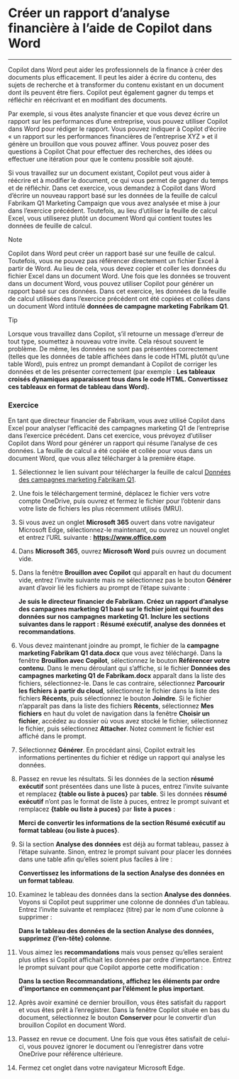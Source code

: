 # Créer un rapport d’analyse financière à l’aide de Copilot dans Word
---
Copilot dans Word peut aider les professionnels de la finance à créer des documents plus efficacement. Il peut les aider à écrire du contenu, des sujets de recherche et à transformer du contenu existant en un document dont ils peuvent être fiers. Copilot peut également gagner du temps et réfléchir en réécrivant et en modifiant des documents.

Par exemple, si vous êtes analyste financier et que vous devez écrire un rapport sur les performances d’une entreprise, vous pouvez utiliser Copilot dans Word pour rédiger le rapport. Vous pouvez indiquer à Copilot d’écrire « un rapport sur les performances financières de l’entreprise XYZ » et il génère un brouillon que vous pouvez affiner. Vous pouvez poser des questions à Copilot Chat pour effectuer des recherches, des idées ou effectuer une itération pour que le contenu possible soit ajouté.

Si vous travaillez sur un document existant, Copilot peut vous aider à réécrire et à modifier le document, ce qui vous permet de gagner du temps et de réfléchir. Dans cet exercice, vous demandez à Copilot dans Word d’écrire un nouveau rapport basé sur les données de la feuille de calcul Fabrikam Q1 Marketing Campaign que vous avez analysée et mise à jour dans l’exercice précédent. Toutefois, au lieu d’utiliser la feuille de calcul Excel, vous utiliserez plutôt un document Word qui contient toutes les données de feuille de calcul.

> [!NOTE]
> Copilot dans Word peut créer un rapport basé sur une feuille de calcul. Toutefois, vous ne pouvez pas référencer directement un fichier Excel à partir de Word. Au lieu de cela, vous devez copier et coller les données du fichier Excel dans un document Word. Une fois que les données se trouvent dans un document Word, vous pouvez utiliser Copilot pour générer un rapport basé sur ces données. Dans cet exercice, les données de la feuille de calcul utilisées dans l’exercice précédent ont été copiées et collées dans un document Word intitulé **données de campagne marketing Fabrikam Q1**.

> [!TIP]
> Lorsque vous travaillez dans Copilot, s’il retourne un message d’erreur de tout type, soumettez à nouveau votre invite. Cela résout souvent le problème. De même, les données ne sont pas présentées correctement (telles que les données de table affichées dans le code HTML plutôt qu’une table Word), puis entrez un prompt demandant à Copilot de corriger les données et de les présenter correctement (par exemple : **Les tableaux croisés dynamiques apparaissent tous dans le code HTML. Convertissez ces tableaux en format de tableau dans Word).**

### Exercice

En tant que directeur financier de Fabrikam, vous avez utilisé Copilot dans Excel pour analyser l’efficacité des campagnes marketing Q1 de l’entreprise dans l’exercice précédent. Dans cet exercice, vous prévoyez d’utiliser Copilot dans Word pour générer un rapport qui résume l’analyse de ces données. La feuille de calcul a été copiée et collée pour vous dans un document Word, que vous allez télécharger à la première étape.

1.  Sélectionnez le lien suivant pour télécharger la feuille de calcul [Données des campagnes marketing Fabrikam Q1](https://edxinteractivepage.blob.core.windows.net/ms-4004/Fabrikam%20Q1%20marketing%20campaign%20data.docx).
2.  Une fois le téléchargement terminé, déplacez le fichier vers votre compte OneDrive, puis ouvrez et fermez le fichier pour l’obtenir dans votre liste de fichiers les plus récemment utilisés (MRU).
3.  Si vous avez un onglet **Microsoft 365** ouvert dans votre navigateur Microsoft Edge, sélectionnez-le maintenant, ou ouvrez un nouvel onglet et entrez l’URL suivante : **https://www.office.com**
4.  Dans **Microsoft 365**, ouvrez **Microsoft Word** puis ouvrez un document vide.
5.  Dans la fenêtre **Brouillon avec Copilot** qui apparaît en haut du document vide, entrez l’invite suivante mais ne sélectionnez pas le bouton **Générer** avant d’avoir lié les fichiers au prompt de l’étape suivante :
    
    **Je suis le directeur financier de Fabrikam. Créez un rapport d’analyse des campagnes marketing Q1 basé sur le fichier joint qui fournit des données sur nos campagnes marketing Q1. Inclure les sections suivantes dans le rapport : Résumé exécutif, analyse des données et recommandations**.
6.  Vous devez maintenant joindre au prompt, le fichier de la **campagne marketing Fabrikam Q1 data.docx** que vous avez téléchargé. Dans la fenêtre **Brouillon avec Copilot**, sélectionnez le bouton **Référencer votre contenu**. Dans le menu déroulant qui s’affiche, si le fichier **Données des campagnes marketing Q1 de Fabrikam.docx** apparaît dans la liste des fichiers, sélectionnez-le. Dans le cas contraire, sélectionnez **Parcourir les fichiers à partir du cloud**, sélectionnez le fichier dans la liste des fichiers **Récents**, puis sélectionnez le bouton **Joindre**. Si le fichier n’apparaît pas dans la liste des fichiers **Récents**, sélectionnez **Mes fichiers** en haut du volet de navigation dans la fenêtre **Choisir un fichier**, accédez au dossier où vous avez stocké le fichier, sélectionnez le fichier, puis sélectionnez **Attacher**. Notez comment le fichier est affiché dans le prompt.
7.  Sélectionnez **Générer**. En procédant ainsi, Copilot extrait les informations pertinentes du fichier et rédige un rapport qui analyse les données.
8.  Passez en revue les résultats. Si les données de la section **résumé exécutif** sont présentées dans une liste à puces, entrez l’invite suivante et remplacez **\{table ou liste à puces\}** par **table**. Si les données **résumé exécutif** n’ont pas le format de liste à puces, entrez le prompt suivant et remplacez **\{table ou liste à puces\}** par **liste à puces** :
    
    **Merci de convertir les informations de la section Résumé exécutif au format tableau \{ou liste à puces\}**.
9.  Si la section **Analyse des données** est déjà au format tableau, passez à l’étape suivante. Sinon, entrez le prompt suivant pour placer les données dans une table afin qu’elles soient plus faciles à lire :
    
    **Convertissez les informations de la section Analyse des données en un format tableau**.
10. Examinez le tableau des données dans la section **Analyse des données**. Voyons si Copilot peut supprimer une colonne de données d’un tableau. Entrez l’invite suivante et remplacez \{titre\} par le nom d’une colonne à supprimer :
    
    **Dans le tableau des données de la section Analyse des données, supprimez \{l’en-tête\} colonne**.
11. Vous aimez les **recommandations** mais vous pensez qu’elles seraient plus utiles si Copilot affichait les données par ordre d’importance. Entrez le prompt suivant pour que Copilot apporte cette modification :
    
    **Dans la section Recommandations, affichez les éléments par ordre d’importance en commençant par l’élément le plus important**.
12. Après avoir examiné ce dernier brouillon, vous êtes satisfait du rapport et vous êtes prêt à l’enregistrer. Dans la fenêtre Copilot située en bas du document, sélectionnez le bouton **Conserver** pour le convertir d’un brouillon Copilot en document Word.
13. Passez en revue ce document. Une fois que vous êtes satisfait de celui-ci, vous pouvez ignorer le document ou l’enregistrer dans votre OneDrive pour référence ultérieure.
14. Fermez cet onglet dans votre navigateur Microsoft Edge.
